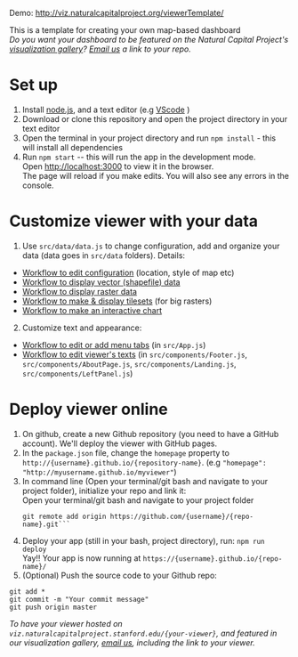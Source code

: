 Demo: http://viz.naturalcapitalproject.org/viewerTemplate/

This is a template for creating your own map-based dashboard <br/>
*Do you want your dashboard to be featured on the Natural Capital Project's [visualization gallery](http://viz.naturalcapitalproject.org/)? [Email us](mailto:chweil@stanford.edu) a link to your repo.*

# Set up

1. Install [node.js](https://nodejs.org/en/download/), and a text editor (e.g  [VScode](https://code.visualstudio.com/download) )
3. Download or clone this repository and open the project directory in your text editor
4. Open the terminal in your project directory and run `npm install` - this will install all dependencies
5. Run `npm start` -- this will run the app in the development mode.<br />
   Open [http://localhost:3000](http://localhost:3000) to view it in the browser. <br />
   The page will reload if you make edits.
   You will also see any errors in the console. <br />

# Customize viewer with your data
1. Use `src/data/data.js` to change configuration, add and organize your data (data goes in `src/data` folders). Details:

* [Workflow to edit configuration](https://github.com/charlottegiseleweil/viewerTemplate/blob/master/Readme_detailed.md#configure-basemap-and-parameters) (location, style of map etc)
* [Workflow to display vector (shapefile) data](https://github.com/charlottegiseleweil/viewerTemplate/blob/master/Readme_detailed.md#display-shapefiles)
* [Workflow to display raster data](https://github.com/charlottegiseleweil/viewerTemplate/blob/master/Readme_detailed.md#display-rasters)
* [Workflow to make & display tilesets](https://github.com/charlottegiseleweil/viewerTemplate/blob/master/Readme_detailed.md#build-and-display-tilesets) (for big rasters)
* [Workflow to make an interactive chart](https://github.com/charlottegiseleweil/viewerTemplate/blob/master/Readme_detailed.md#build-an-interactive-chart)

2. Customize text and appearance:
* [Workflow to edit or add menu tabs](https://github.com/charlottegiseleweil/viewerTemplate/blob/master/Readme_detailed.md#add-a-new-menu-tab) (in `src/App.js`)
* [Workflow to edit viewer's texts](https://github.com/charlottegiseleweil/viewerTemplate/blob/master/Readme_detailed.md#edit-texts) (in `src/components/Footer.js`, `src/components/AboutPage.js`, `src/components/Landing.js`, `src/components/LeftPanel.js`)

# Deploy viewer online 

1. On github, create a new Github repository (you need to have a GitHub account). We'll deploy the viewer with GitHub pages.
2. In the `package.json` file, change the `homepage` property to `http://{username}.github.io/{repository-name}`. (e.g `"homepage": "http://myusername.github.io/myviewer"`)
3. In command line (Open your terminal/git bash and navigate to your project folder), initialize your repo and link it: <br/>
   Open your terminal/git bash and navigate to your project folder<br/>
   ```git init
   git remote add origin https://github.com/{username}/{repo-name}.git```
4. Deploy your app (still in your bash, project directory), run: `npm run deploy` <br/>
   Yay!! Your app is now running at `https://{username}.github.io/{repo-name}/`
5. (Optional) Push the source code to your Github repo:
```
git add *
git commit -m "Your commit message"
git push origin master
```
*To have your viewer hosted on `viz.naturalcapitalproject.stanford.edu/{your-viewer}`, and featured in our visualization gallery, [email us](mailto:chweil@stanford.edu), including the link to your viewer.*
